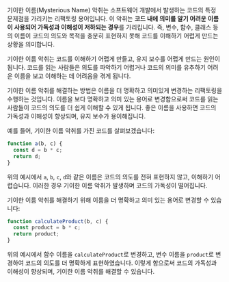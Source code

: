 기이한 이름(Mysterious Name) 악취는 소프트웨어 개발에서 발생하는 코드의 특정 문제점을 가리키는 리팩토링 용어입니다. 이 악취는 **코드 내에 의미를 알기 어려운 이름이 사용되어 가독성과 이해성이 저하되는 경우**를 가리킵니다. 즉, 변수, 함수, 클래스 등의 이름이 코드의 의도와 목적을 충분히 표현하지 못해 코드를 이해하기 어렵게 만드는 상황을 의미합니다.

기이한 이름 악취는 코드를 이해하기 어렵게 만들고, 유지 보수를 어렵게 만드는 원인이 됩니다. 코드를 읽는 사람들은 의도를 파악하기 어렵거나 코드의 의미를 유추하기 어려운 이름을 보고 이해하는 데 어려움을 겪게 됩니다.

기이한 이름 악취를 해결하는 방법은 이름을 더 명확하고 의미있게 변경하는 리팩토링을 수행하는 것입니다. 이름을 보다 명확하고 의미 있는 용어로 변경함으로써 코드를 읽는 사람들이 코드의 의도를 더 쉽게 이해할 수 있게 됩니다. 좋은 이름을 사용하면 코드의 가독성과 이해성이 향상되며, 유지 보수가 용이해집니다.

예를 들어, 기이한 이름 악취를 가진 코드를 살펴보겠습니다:
```js
function a(b, c) {
  const d = b * c;
  return d;
}
```
위의 예시에서 `a`, `b`, `c`, `d`와 같은 이름은 코드의 의도를 전혀 표현하지 않고, 이해하기 어렵습니다. 이러한 경우 기이한 이름 악취가 발생하며 코드의 가독성이 떨어집니다.

기이한 이름 악취를 해결하기 위해 이름을 더 명확하고 의미 있는 용어로 변경할 수 있습니다:
```js
function calculateProduct(b, c) {
  const product = b * c;
  return product;
}
```
위의 예시에서 함수 이름을 `calculateProduct`로 변경하고, 변수 이름을 `product`로 변경하여 코드의 의도를 더 명확하게 표현하였습니다. 이렇게 함으로써 코드의 가독성과 이해성이 향상되며, 기이한 이름 악취를 해결할 수 있습니다.